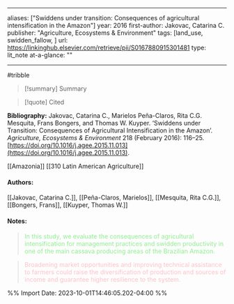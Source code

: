   
---
aliases: ["Swiddens under transition: Consequences of agricultural intensification in the Amazon"] 
year: 2016 
first-author: Jakovac, Catarina C.
publisher: "Agriculture, Ecosystems & Environment" 
tags: [land_use, swidden_fallow, ]
url: https://linkinghub.elsevier.com/retrieve/pii/S0167880915301481 
type: lit_note
at-a-glance: ""

--- 
#tribble
>[!summary] Summary

>[!quote] Cited

**Bibliography:** Jakovac, Catarina C., Marielos Peña-Claros, Rita C.G. Mesquita, Frans Bongers, and Thomas W. Kuyper. ‘Swiddens under Transition: Consequences of Agricultural Intensification in the Amazon’. _Agriculture, Ecosystems & Environment_ 218 (February 2016): 116–25. [https://doi.org/10.1016/j.agee.2015.11.013](https://doi.org/10.1016/j.agee.2015.11.013). 

 [[Amazonia]]  [[310 Latin American Agriculture]]
#### Authors:
[[Jakovac, Catarina C.]], [[Peña-Claros, Marielos]], [[Mesquita, Rita C.G.]], [[Bongers, Frans]], [[Kuyper, Thomas W.]]
#### Notes:
 
> <span style="color: #90EE90">In this study, we evaluate the consequences of agricultural intensification for management practices and swidden productivity in one of the main cassava producing areas of the Brazilian Amazon.</span> 

  

> <span style="color: #FFC0CB">Broadening market opportunities and improving technical assistance to farmers could raise the diversification of production and sources of income and guarantee higher resilience to the system.</span>

 

%% Import Date: 2023-10-01T14:46:05.202-04:00 %%
